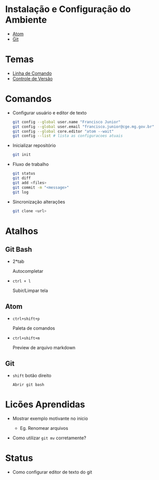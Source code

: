 # Instalação e Configuração do Ambiente

* [Atom](https://atom.io/)
* [Git](https://git-scm.com/download/)

# Temas

* [Linha de Comando](http://swcarpentry.github.io/shell-novice/)
* [Controle de Versão](http://swcarpentry.github.io/git-novice/)

# Comandos

* Configurar usuário e editor de texto
  ```bash
  git config --global user.name "Francisco Junior"
  git config --global user.email "francisco.junior@cge.mg.gov.br"
  git config --global core.editor "atom --wait"
  git config --list # lista as configuracoes atuais
  ```

* Inicializar repositório
  ```bash
  git init
  ```

* Fluxo de trabalho

  ```bash
  git status
  git diff
  git add <files>
  git commit -m "<message>"
  git log
  ```

* Sincronização alterações

  ```bash
  git clone <url>
  ```

# Atalhos

## Git Bash

* 2*tab

    Autocompletar

* `ctrl + l`

    Subir/Limpar tela


## Atom

* `ctrl+shift+p`

    Paleta de comandos

* `ctrl+shift+m`

    Preview de arquivo markdown

## Git

* `shift` botão direito

      Abrir git bash


# Licões Aprendidas

* Mostrar exemplo motivante no inicio
  * Eg. Renomear arquivos

* Como utilizar `git mv` corretamente?

# Status

* Como configurar editor de texto do git
